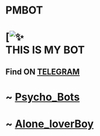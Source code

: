 # PMBOT 
# [![✨](https://telegra.ph/file/82eeadb54342995110903.jpg)<br>THIS IS MY BOT
## Find ON [TELEGRAM](https://t.me/LbjiBot)


# ~ [Psycho_Bots](https://t.me/Psycho_Bots)
# ~ [Alone_loverBoy](https://t.me/Alone_loverboy)

